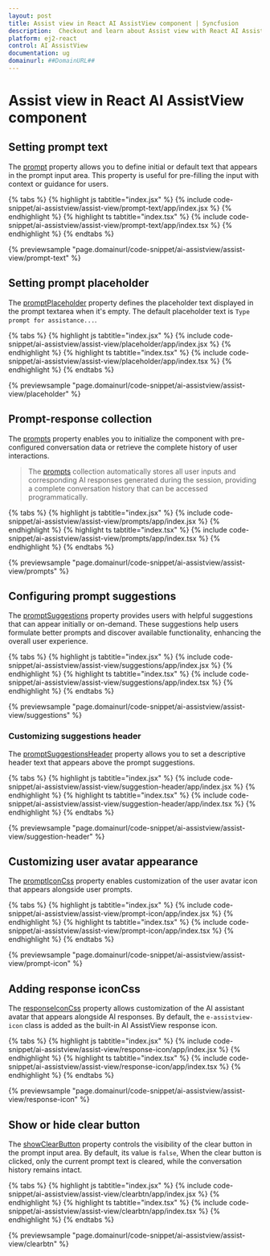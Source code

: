 ```yaml
---
layout: post
title: Assist view in React AI AssistView component | Syncfusion
description:  Checkout and learn about Assist view with React AI AssistView component of Syncfusion Essential JS 2 and more details.
platform: ej2-react
control: AI AssistView
documentation: ug
domainurl: ##DomainURL##
---
```


# Assist view in React AI AssistView component

## Setting prompt text

The [prompt](https://ej2.syncfusion.com/react/documentation/api/ai-assistview/#prompt) property allows you to define initial or default text that appears in the prompt input area. This property is useful for pre-filling the input with context or guidance for users.

{% tabs %}
{% highlight js tabtitle="index.jsx" %}
{% include code-snippet/ai-assistview/assist-view/prompt-text/app/index.jsx %}
{% endhighlight %}
{% highlight ts tabtitle="index.tsx" %}
{% include code-snippet/ai-assistview/assist-view/prompt-text/app/index.tsx %}
{% endhighlight %}
{% endtabs %}

{% previewsample "page.domainurl/code-snippet/ai-assistview/assist-view/prompt-text" %}

## Setting prompt placeholder

The [promptPlaceholder](https://ej2.syncfusion.com/react/documentation/api/ai-assistview/#promptplaceholder) property defines the placeholder text displayed in the prompt textarea when it's empty. The default placeholder text is `Type prompt for assistance...`.

{% tabs %}
{% highlight js tabtitle="index.jsx" %}
{% include code-snippet/ai-assistview/assist-view/placeholder/app/index.jsx %}
{% endhighlight %}
{% highlight ts tabtitle="index.tsx" %}
{% include code-snippet/ai-assistview/assist-view/placeholder/app/index.tsx %}
{% endhighlight %}
{% endtabs %}

{% previewsample "page.domainurl/code-snippet/ai-assistview/assist-view/placeholder" %}

## Prompt-response collection

The [prompts](https://ej2.syncfusion.com/react/documentation/api/ai-assistview/#prompts) property enables you to initialize the component with pre-configured conversation data or retrieve the complete history of user interactions.

> The [prompts](https://ej2.syncfusion.com/react/documentation/api/ai-assistview/#prompts) collection automatically stores all user inputs and corresponding AI responses generated during the session, providing a complete conversation history that can be accessed programmatically.

{% tabs %}
{% highlight js tabtitle="index.jsx" %}
{% include code-snippet/ai-assistview/assist-view/prompts/app/index.jsx %}
{% endhighlight %}
{% highlight ts tabtitle="index.tsx" %}
{% include code-snippet/ai-assistview/assist-view/prompts/app/index.tsx %}
{% endhighlight %}
{% endtabs %}

{% previewsample "page.domainurl/code-snippet/ai-assistview/assist-view/prompts" %}

## Configuring prompt suggestions

The [promptSuggestions](https://ej2.syncfusion.com/react/documentation/api/ai-assistview/#promptsuggestions) property provides users with helpful suggestions that can appear initially or on-demand. These suggestions help users formulate better prompts and discover available functionality, enhancing the overall user experience.

{% tabs %}
{% highlight js tabtitle="index.jsx" %}
{% include code-snippet/ai-assistview/assist-view/suggestions/app/index.jsx %}
{% endhighlight %}
{% highlight ts tabtitle="index.tsx" %}
{% include code-snippet/ai-assistview/assist-view/suggestions/app/index.tsx %}
{% endhighlight %}
{% endtabs %}

{% previewsample "page.domainurl/code-snippet/ai-assistview/assist-view/suggestions" %}

### Customizing suggestions header

The [promptSuggestionsHeader](https://ej2.syncfusion.com/react/documentation/api/ai-assistview/#promptsuggestionsheader) property allows you to set a descriptive header text that appears above the prompt suggestions.

{% tabs %}
{% highlight js tabtitle="index.jsx" %}
{% include code-snippet/ai-assistview/assist-view/suggestion-header/app/index.jsx %}
{% endhighlight %}
{% highlight ts tabtitle="index.tsx" %}
{% include code-snippet/ai-assistview/assist-view/suggestion-header/app/index.tsx %}
{% endhighlight %}
{% endtabs %}

{% previewsample "page.domainurl/code-snippet/ai-assistview/assist-view/suggestion-header" %}

## Customizing user avatar appearance

The [promptIconCss](https://ej2.syncfusion.com/react/documentation/api/ai-assistview/#prompticoncss) property enables customization of the user avatar icon that appears alongside user prompts.

{% tabs %}
{% highlight js tabtitle="index.jsx" %}
{% include code-snippet/ai-assistview/assist-view/prompt-icon/app/index.jsx %}
{% endhighlight %}
{% highlight ts tabtitle="index.tsx" %}
{% include code-snippet/ai-assistview/assist-view/prompt-icon/app/index.tsx %}
{% endhighlight %}
{% endtabs %}

{% previewsample "page.domainurl/code-snippet/ai-assistview/assist-view/prompt-icon" %}

## Adding response iconCss

The [responseIconCss](https://ej2.syncfusion.com/react/documentation/api/ai-assistview/#responseiconcss) property allows customization of the AI assistant avatar that appears alongside AI responses. By default, the `e-assistview-icon` class is added as the built-in AI AssistView response icon.

{% tabs %}
{% highlight js tabtitle="index.jsx" %}
{% include code-snippet/ai-assistview/assist-view/response-icon/app/index.jsx %}
{% endhighlight %}
{% highlight ts tabtitle="index.tsx" %}
{% include code-snippet/ai-assistview/assist-view/response-icon/app/index.tsx %}
{% endhighlight %}
{% endtabs %}

{% previewsample "page.domainurl/code-snippet/ai-assistview/assist-view/response-icon" %}

## Show or hide clear button

The [showClearButton](https://ej2.syncfusion.com/react/documentation/api/ai-assistview/#showclearbutton) property controls the visibility of the clear button in the prompt input area. By default, its value is `false`, When the clear button is clicked, only the current prompt text is cleared, while the conversation history remains intact.

{% tabs %}
{% highlight js tabtitle="index.jsx" %}
{% include code-snippet/ai-assistview/assist-view/clearbtn/app/index.jsx %}
{% endhighlight %}
{% highlight ts tabtitle="index.tsx" %}
{% include code-snippet/ai-assistview/assist-view/clearbtn/app/index.tsx %}
{% endhighlight %}
{% endtabs %}

{% previewsample "page.domainurl/code-snippet/ai-assistview/assist-view/clearbtn" %}